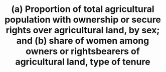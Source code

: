 ---
data_non_statistical: true
goal_meta_link: http://unstats.un.org/sdgs/files/metadata-compilation/Metadata-Goal-5.pdf
graph: null
graph_title: (a) Proportion of total agricultural population with ownership or secure
  rights over agricultural land, by sex; and (b) share of women among owners or rightsbearers
  of agricultural land, type of tenure
graph_type: null
has_metadata: true
indicator: 5.a.1
indicator_definition: "The indicator is divided in two parts: (a) measures the incidence\
  \ of people with ownership or secure rights over agricultural land among the total\
  \ agricultural population; while (b) focusses on the gender parity measuring the\
  \ extent to which women are disadvantaged in ownership or rights over agricultural\
  \ land. Part (a) and part (b) cannot be seen as two different indicators, they rather\
  \ provide two complementary information. Plus, they can be computed using (almost)\
  \ the same data, the main difference between the 2 parts being only the denominator.\
  \  Definition of agricultural land: Since Target 1.4 explicitly refers to equal\
  \ rights on economic resources, the proposed indicator focuses on land that can\
  \ be used as a productive resource for livelihood development, thus the focus on\
  \ agricultural land. The focus on land as productive resource (or for livelihood\
  \ development) helps deriving indication on empowerment and advancement towards\
  \ poverty reduction, compared to lands used for other purposes that are not economically\
  \ and livelihood-related. This is particularly true in developing countries where\
  \ poverty reduction strategies are necessarily linked to agricultural development.\
  \ The term 'agricultural land' is used to indicate land used for farming, livestock\
  \ and forestry activities. This emphasizes the importance to monitor ownership/secure\
  \ rights on land of farm-based livelihood people as well as people whose main source\
  \ of livelihood is livestock and forestry. Similarly the term 'agricultural population'\
  \ has to be intended in a broad sense ' i.e. including people living out of farming,\
  \ livestock and forestry, with land rights or without (landless). Definition of\
  \ ownership and rights over land: The landowner is the legal owner of the land.\
  \ Definitions of ownership may vary across countries and surveys. For instance,\
  \ documented ownership means that ownership is verified through title or deed, while\
  \ reported ownership relies on individuals' own judgment. Reported ownership may\
  \ be more appropriate in countries where a formal registration system is not in\
  \ place. Additionally, in some countries, particularly where land private ownership\
  \ is not applicable, it is more appropriate to investigate rights over land using\
  \ proxies able to capture individuals' capability to control and take decisions\
  \ over the land. This may include settings where customary rights prevail as opposed\
  \ to individual ownership. Proxies of such \"bundle of rights\" may include the\
  \ right to sell, to bequeath or the right to decide how to use the land. Since the\
  \ definition of ownership and land rights has to take into account what is more\
  \ relevant in the country, the indicator will need to be complemented with metadata\
  \ that specify what definition(s) of ownership or rights over land is/are employed.\
  \ Tenure Type Finally and most importantly, this indicator has to be disaggregated\
  \ by type of tenure. Therefore, the data collection methodology should always include\
  \ a question on land tenure. Land tenure refers to the arrangements or rights under\
  \ which people have access to land, and it is one of the key elements to tenure\
  \ security.5 There are different formal and informal tenure systems around the world\
  \ and the distinction between legal and non-legal tenure is often blurred. When\
  \ available, the indicator shall also be disaggregated by documented tenure rights.\
  \ The FAO World Census of Agriculture encourages countries to use country-specific\
  \ types of tenure whilst ensuring the possibility to classify ex-post under the\
  \ following broad categories: 1) legal ownership or legal owner-like possession;\
  \ 2) Non-legal ownership or non-legal owner-like possession; 3) Rented land from\
  \ someone else; 4) Various other types of land tenure. Broadly speaking, legal ownership\
  \ or legal owner-like possession describes land rights that provide statutory security\
  \ of tenure. This may be done through a formal land title system, but may also include\
  \ certain forms of customary land tenure arrangements where land rights are registered\
  \ or certified in some way. The following types of tenure arrangements may be included\
  \ under this heading: \tOwnership is certified through a title, which gives the\
  \ individual the right to determine the nature and extent of the use of the land.\
  \ \tLand is held under conditions that enable it to be operated as if legally owned.\
  \ E.g., the land is operated under hereditary tenure, perpetual lease, or long-term\
  \ lease, with nominal or no rent. \tThe land is held under a tribal, communal, or\
  \ traditional form of tenure, which is legally recognized by the state. Such arrangements\
  \ usually involve land being held on a tribal, village, kindred or clan basis, with\
  \ land ownership being communal in character but with certain individual rights\
  \ being held by virtue of membership in the social unit. Such arrangements can be\
  \ formalized through the establishment of legal procedures to identify the community's\
  \ land and to manage the land rights of community members."
indicator_name: (a) Proportion of total agricultural population with ownership or
  secure rights over agricultural land, by sex; and (b) share of women among owners
  or rightsbearers of agricultural land, type of tenure
indicator_sort_order: 05-0a-01
indicator_variable: null
layout: indicator
method_of_computation: We propose using the 'total agricultural population' as denominator
  of part (a), instead of the total population, because ownership or right-security
  over agricultural land is obviously relevant only for the people whose livelihood
  rely on agriculture. Part (a) ( People with ownership or secure rights over agricultural
  land / Total agricultural population ) * 100 Part (b) ( Women with ownership or
  rights over agricultural land / Total owners or rights bearers over agricultural
  land ) * 100
permalink: /5-a-1/
published: true
reporting_status: notstarted
sdg_goal: 5
source_active_1: true
source_notes_1: null
source_title_1: null
target: Undertake reforms to give women equal rights to economic resources, as well
  as access to ownership and control over land and other forms of property, financial
  services, inheritance and natural resources, in accordance with national laws.
target_id: 5.a
title: (a) Proportion of total agricultural population with ownership or secure rights
  over agricultural land, by sex; and (b) share of women among owners or rightsbearers
  of agricultural land, type of tenure
un_custodial_agency: 'FAO, UN Women, UNSD (Partnering Agencies: UNEP, World Bank,
  UN Habitat)'
un_designated_tier: '2'
variable_description: null
variable_notes: null
---